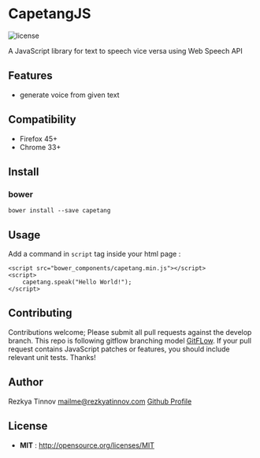 # CapetangJS

![license](https://img.shields.io/npm/l/node-readme.svg)

A JavaScript library for text to speech vice versa using Web Speech API

## Features
- generate voice from given text

## Compatibility
- Firefox 45+
- Chrome 33+

## Install
### bower
`bower install --save capetang`

## Usage

Add a command in `script` tag inside your html page :
```
<script src="bower_components/capetang.min.js"></script>
<script>
    capetang.speak("Hello World!");
</script>
```

## Contributing

Contributions welcome; Please submit all pull requests against the develop branch. This repo is following gitflow branching model [GitFLow](https://datasift.github.io/gitflow/IntroducingGitFlow.html). If your pull request contains JavaScript patches or features, you should include relevant unit tests. Thanks!

## Author

Rezkya Tinnov <mailme@rezkyatinnov.com> [Github Profile](http://github.com/rezkyatinnov)

## License

 - **MIT** : http://opensource.org/licenses/MIT
